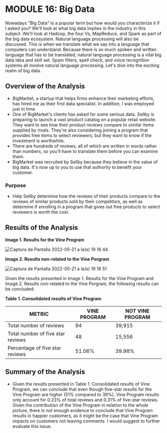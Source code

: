 # MODULE 16: Big Data

Nowadays "Big Data" is a popular term but how would you characterize it if I asked you? We'll look at what big data implies in the industry in this subject. We'll look at Hadoop, the four Vs, MapReduce, and Spark as part of the big data ecosystem. Natural language processing will also be discussed. This is when we translate what we say into a language that computers can understand. Because there is so much spoken and written language that has to be translated, natural language processing is a vital big data idea and skill set. Spam filters, spell check, and voice recognition systems all involve natural language processing. Let's dive into the exciting realm of big data.

## Overview of the Analysis

* BigMarket, a startup that helps firms enhance their marketing efforts, has hired me as their first data specialist. In addition, I was employed just in time.
* One of BigMarket's clients has asked for some serious data. Sellby is preparing to launch a vast product catalog on a popular retail website. They want to see how their product reviews compare to similar items supplied by rivals. They're also considering joining a program that provides free items to select reviewers, but they want to know if the investment is worthwhile.
* There are hundreds of reviews, all of which are written in words rather than numbers, so you'll have to translate them before you can examine them.
* BigMarket was recruited by Sellby because they believe in the value of big data. It's now up to you to use that authority to benefit your customer.

### Purpose
* Help Sellby determine how the reviews of their products compare to the reviews of similar products sold by their competitors, as well as determine if enrolling in a program that gives out free products to select reviewers is worth the cost.

## Results of the Analysis

**Image 1. Results for the Vine Program**

![Captura de Pantalla 2022-05-21 a la(s) 19 16 44](https://user-images.githubusercontent.com/65054637/169673385-f1506672-ea26-4ce9-94ee-624d2dec618f.png)

**Image 2. Results non-related to the Vine Porgram**

![Captura de Pantalla 2022-05-21 a la(s) 19 16 51](https://user-images.githubusercontent.com/65054637/169673384-3eaf719e-5717-4b3c-8bab-139f3656d7b0.png)

Given the results presented in Image 1. Results for the Vine Program and Image 2. Results non-related to the Vine Porgram, the following results can be concluded:

**Table 1. Consolidated results of Vine Program**

| METRIC | VINE PROGRAM | NOT VINE PROGRAM
| ----------- | ----------- | -----------
| Total number of reviews | 94 | 39,915
| Total number of five star reviews | 48 | 15,556
| Percentage of five star reviews | 51.06% | 39.98%

## Summary of the Analysis

* Given the results presented in Table 1. Consolidated results of Vine Program, we can conclude that even though five-star results for the Vine Program are higher (51% compared to 39%), Vine Program results only account for 0.23% of total reviews and 0.31% of five-star reviews. Given the contribution of the Vine Program in relation to the whole picture, there is not enough evidence to conclude that Vine Program results in happier customers, as it might be the case that Vine Program impacts on customers not leaving comments. I would suggest to further evaluate this issue.
